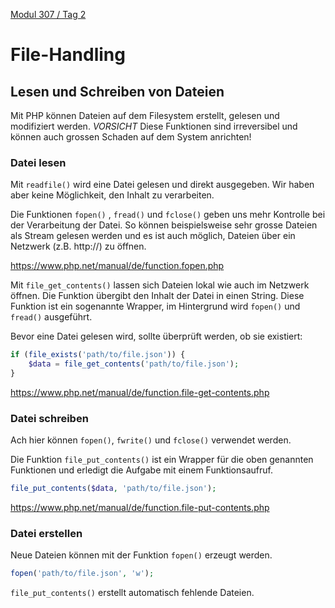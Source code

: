  [Modul 307 / Tag 2](/ilv.307/02-modul-307)
 
# File-Handling

## Lesen und Schreiben von Dateien
Mit PHP können Dateien auf dem Filesystem erstellt, gelesen und modifiziert werden. *VORSICHT* Diese Funktionen sind irreversibel und können auch grossen Schaden auf dem System anrichten!

### Datei lesen

Mit `readfile()` wird eine Datei gelesen und direkt ausgegeben. Wir haben aber keine Möglichkeit, den Inhalt zu verarbeiten.

Die Funktionen `fopen()` ,  `fread()` und `fclose()` geben uns mehr Kontrolle bei der Verarbeitung der Datei. So können beispielsweise sehr grosse Dateien als Stream gelesen werden und es ist auch möglich, Dateien über ein Netzwerk (z.B. http://) zu öffnen.

https://www.php.net/manual/de/function.fopen.php

Mit  `file_get_contents()` lassen sich Dateien lokal wie auch im Netzwerk öffnen. Die Funktion übergibt den Inhalt der Datei in einen String. Diese Funktion ist ein sogenannte Wrapper, im Hintergrund wird `fopen()` und `fread()` ausgeführt.

Bevor eine Datei gelesen wird, sollte überprüft werden, ob sie existiert:

```php
if (file_exists('path/to/file.json')) {
    $data = file_get_contents('path/to/file.json');
}
```

https://www.php.net/manual/de/function.file-get-contents.php

### Datei schreiben

Ach hier können `fopen()`, `fwrite()` und `fclose()` verwendet werden.

Die Funktion `file_put_contents()` ist ein Wrapper für die oben genannten Funktionen und erledigt die Aufgabe mit einem Funktionsaufruf. 

```php
file_put_contents($data, 'path/to/file.json');
```

https://www.php.net/manual/de/function.file-put-contents.php

### Datei erstellen

Neue Dateien können mit der Funktion `fopen()` erzeugt werden.

```php
fopen('path/to/file.json', 'w');
```

`file_put_contents()` erstellt automatisch fehlende Dateien.
<!--stackedit_data:
eyJoaXN0b3J5IjpbNDA3MzI1MDE4LC00MjU3MjEyNTNdfQ==
-->